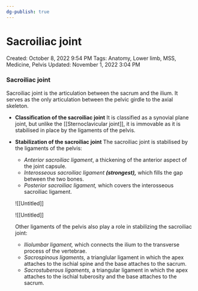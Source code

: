 ```yaml
---
dg-publish: true
---
```


# Sacroiliac joint

Created: October 8, 2022 9:54 PM
Tags: Anatomy, Lower limb, MSS, Medicine, Pelvis
Updated: November 1, 2022 3:04 PM

### Sacroiliac joint
Sacroiliac joint is the articulation between the sacrum and the ilium. It serves as the only articulation between the pelvic girdle to the axial skeleton.

- **Classification of the sacroiliac joint**
    It is classified as a synovial plane joint, but unlike the [[Sternoclavicular joint]], it is immovable as it is stabilised in place by the ligaments of the pelvis.
- **Stabilization of the sacroiliac joint**
    The sacroiliac joint is stabilised by the ligaments of the pelvis:
    - *Anterior sacroiliac ligament*, a thickening of the anterior aspect of the joint capsule.
    - *Interosseous sacroiliac ligament **(strongest),*** which fills the gap between the two bones.
    - *Posterior sacroiliac ligament,* which covers the interosseous sacroiliac ligament.
    
    ![[Untitled]]
    
    ![[Untitled]]
    
    Other ligaments of the pelvis also play a role in stabilizing the sacroiliac joint:
    - *Iliolumbar ligament,* which connects the ilium to the transverse process of the vertebrae.
    - *Sacrospinous ligaments,* a trianglular ligament in which the apex attaches to the ischial spine and the base attaches to the sacrum.
    - *Sacrostuberous ligaments,* a triangular ligament in which the apex attaches to the ischial tuberosity and the base attaches to the sacrum.